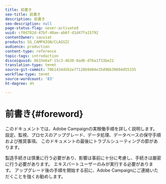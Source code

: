 ```yaml
---
title: 前書き
seo-title: 前書き
description: 前書き
seo-description: null
page-status-flag: never-activated
uuid: cf0d782d-47bf-40ae-ab6f-d1d47fa15792
contentOwner: sauviat
products: SG_CAMPAIGN/CLASSIC
audience: production
content-type: reference
topic-tags: introduction
discoiquuid: 8b33e6af-15c3-4b30-8ad6-d76a1f33be21
translation-type: tm+mt
source-git-commit: 70b143445b2e77128b9404e35d96b39694d55335
workflow-type: tm+mt
source-wordcount: '83'
ht-degree: 4%

---
```



# 前書き{#foreword}

このドキュメントでは、Adobe Campaignの実稼働手順を詳しく説明します。設定、監視、プロセスのアップグレード、データ処理、データベースの保守手順および推奨事項。 このドキュメントの最後にトラブルシューティングの節があります。

製造手続きは慎重に行う必要があり、影響は事前に十分に考慮し、手続きは厳密に行う必要があります。 エキスパートユーザーのみが実行する必要があります。 アップグレード後の手順を開始する前に、Adobe Campaignにご連絡いただくことを強くお勧めします。
